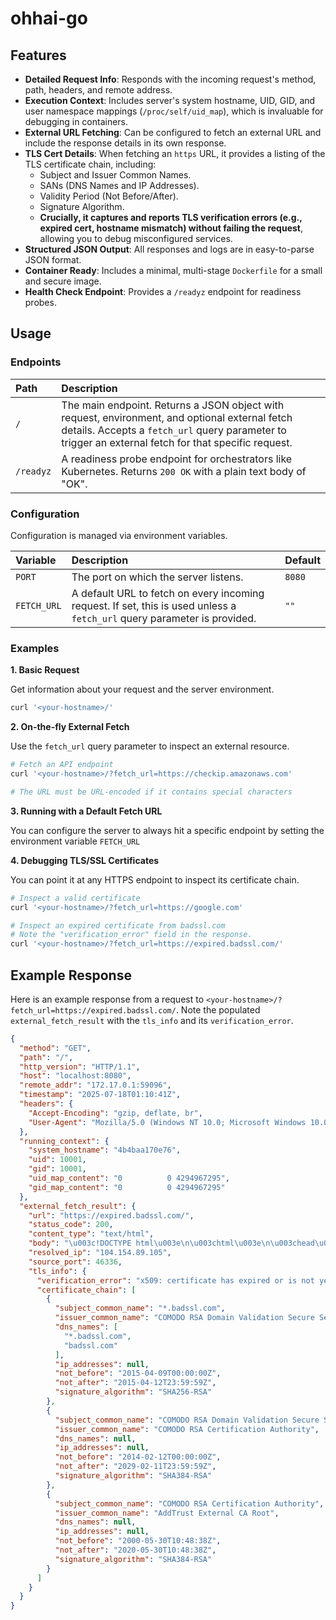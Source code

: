 # ohhai-go

## Features

-   **Detailed Request Info**: Responds with the incoming request's method, path, headers, and remote address.
-   **Execution Context**: Includes server's system hostname, UID, GID, and user namespace mappings (`/proc/self/uid_map`), which is invaluable for debugging in containers.
-   **External URL Fetching**: Can be configured to fetch an external URL and include the response details in its own response.
-   **TLS Cert Details**: When fetching an `https` URL, it provides a listing of the TLS certificate chain, including:
    -   Subject and Issuer Common Names.
    -   SANs (DNS Names and IP Addresses).
    -   Validity Period (Not Before/After).
    -   Signature Algorithm.
    -   **Crucially, it captures and reports TLS verification errors (e.g., expired cert, hostname mismatch) without failing the request**, allowing you to debug misconfigured services.
-   **Structured JSON Output**: All responses and logs are in easy-to-parse JSON format.
-   **Container Ready**: Includes a minimal, multi-stage `Dockerfile` for a small and secure image.
-   **Health Check Endpoint**: Provides a `/readyz` endpoint for readiness probes.

## Usage

### Endpoints

| Path      | Description                                                                                                                                                                                           |
| :-------- | :---------------------------------------------------------------------------------------------------------------------------------------------------------------------------------------------------- |
| `/`       | The main endpoint. Returns a JSON object with request, environment, and optional external fetch details. Accepts a `fetch_url` query parameter to trigger an external fetch for that specific request. |
| `/readyz` | A readiness probe endpoint for orchestrators like Kubernetes. Returns `200 OK` with a plain text body of "OK".                                                                                         |

### Configuration

Configuration is managed via environment variables.

| Variable    | Description                                                                                        | Default |
| :---------- | :------------------------------------------------------------------------------------------------- | :------ |
| `PORT`      | The port on which the server listens.                                                              | `8080`  |
| `FETCH_URL` | A default URL to fetch on every incoming request. If set, this is used unless a `fetch_url` query parameter is provided. | `""`    |

### Examples

**1. Basic Request**

Get information about your request and the server environment.

```sh
curl '<your-hostname>/'
```

**2. On-the-fly External Fetch**

Use the `fetch_url` query parameter to inspect an external resource.

```sh
# Fetch an API endpoint
curl '<your-hostname>/?fetch_url=https://checkip.amazonaws.com'

# The URL must be URL-encoded if it contains special characters
```

**3. Running with a Default Fetch URL**

You can configure the server to always hit a specific endpoint by setting the environment variable `FETCH_URL`

**4. Debugging TLS/SSL Certificates**

You can point it at any HTTPS endpoint to inspect its certificate chain.

```sh
# Inspect a valid certificate
curl '<your-hostname>/?fetch_url=https://google.com'

# Inspect an expired certificate from badssl.com
# Note the "verification_error" field in the response.
curl '<your-hostname>/?fetch_url=https://expired.badssl.com/'
```


## Example Response

Here is an example response from a request to `<your-hostname>/?fetch_url=https://expired.badssl.com/`. Note the populated `external_fetch_result` with the `tls_info` and its `verification_error`.

```json
{
  "method": "GET",
  "path": "/",
  "http_version": "HTTP/1.1",
  "host": "localhost:8080",
  "remote_addr": "172.17.0.1:59096",
  "timestamp": "2025-07-18T01:10:41Z",
  "headers": {
    "Accept-Encoding": "gzip, deflate, br",
    "User-Agent": "Mozilla/5.0 (Windows NT 10.0; Microsoft Windows 10.0.19045; en-AU) PowerShell/7.5.2"
  },
  "running_context": {
    "system_hostname": "4b4baa170e76",
    "uid": 10001,
    "gid": 10001,
    "uid_map_content": "0          0 4294967295",
    "gid_map_content": "0          0 4294967295"
  },
  "external_fetch_result": {
    "url": "https://expired.badssl.com/",
    "status_code": 200,
    "content_type": "text/html",
    "body": "\u003c!DOCTYPE html\u003e\n\u003chtml\u003e\n\u003chead\u003e\n  \u003cmeta charset=\"utf-8\"\u003e\n  \u003cmeta name=\"viewport\" content=\"width=device-width, initial-scale=1\"\u003e\n  \u003clink rel=\"shortcut icon\" href=\"/icons/favicon-red.ico\"/\u003e\n  \u003clink rel=\"apple-touch-icon\" href=\"/icons/icon-red.png\"/\u003e\n  \u003ctitle\u003eexpired.badssl.com\u003c/title\u003e\n  \u003clink rel=\"stylesheet\" href=\"/style.css\"\u003e\n  \u003cstyle\u003ebody { background: red; }\u003c/style\u003e\n\u003c/head\u003e\n\u003cbody\u003e\n\u003cdiv id=\"content\"\u003e\n  \u003ch1 style=\"font-size: 12vw;\"\u003e\n    expired.\u003cbr\u003ebadssl.com\n  \u003c/h1\u003e\n\u003c/div\u003e\n\n\u003c/body\u003e\n\u003c/html\u003e\n",
    "resolved_ip": "104.154.89.105",
    "source_port": 46336,
    "tls_info": {
      "verification_error": "x509: certificate has expired or is not yet valid: current time 2025-07-18T01:10:42Z is after 2015-04-12T23:59:59Z",
      "certificate_chain": [
        {
          "subject_common_name": "*.badssl.com",
          "issuer_common_name": "COMODO RSA Domain Validation Secure Server CA",
          "dns_names": [
            "*.badssl.com",
            "badssl.com"
          ],
          "ip_addresses": null,
          "not_before": "2015-04-09T00:00:00Z",
          "not_after": "2015-04-12T23:59:59Z",
          "signature_algorithm": "SHA256-RSA"
        },
        {
          "subject_common_name": "COMODO RSA Domain Validation Secure Server CA",
          "issuer_common_name": "COMODO RSA Certification Authority",
          "dns_names": null,
          "ip_addresses": null,
          "not_before": "2014-02-12T00:00:00Z",
          "not_after": "2029-02-11T23:59:59Z",
          "signature_algorithm": "SHA384-RSA"
        },
        {
          "subject_common_name": "COMODO RSA Certification Authority",
          "issuer_common_name": "AddTrust External CA Root",
          "dns_names": null,
          "ip_addresses": null,
          "not_before": "2000-05-30T10:48:38Z",
          "not_after": "2020-05-30T10:48:38Z",
          "signature_algorithm": "SHA384-RSA"
        }
      ]
    }
  }
}
```
